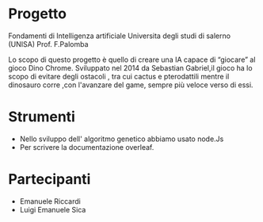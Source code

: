 # Progetto
Fondamenti di Intelligenza artificiale Universita degli studi di salerno (UNISA) Prof. F.Palomba

Lo scopo di questo progetto è quello di creare una IA capace di “giocare” al gioco Dino Chrome. 
Sviluppato nel 2014 da Sebastian Gabriel,il gioco ha lo scopo di evitare degli ostacoli , tra cui cactus e pterodattili mentre il dinosauro corre ,con l'avanzare del game, sempre più veloce verso di essi.

# Strumenti
* Nello sviluppo dell' algoritmo genetico abbiamo usato node.Js
* Per scrivere la documentazione overleaf.

# Partecipanti
* Emanuele Riccardi 
* Luigi Emanuele Sica

